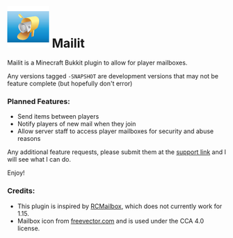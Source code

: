 # ![Vector icon with a basic mailbox. Open box with the flag lifted up, rolled newspaper in the mailbox.](https://github.com/drazisil/Mailit/blob/master/src/main/resources/FreeVector-Mailbox-Vector.jpg?raw=true) Mailit

Mailit is a Minecraft Bukkit plugin to allow for player mailboxes.

Any versions tagged `-SNAPSHOT` are development versions that may not be feature complete (but hopefully don't error)

### Planned Features:

* Send items between players
* Notify players of new mail when they join
* Allow server staff to access player mailboxes for security and abuse reasons

Any additional feature requests, please submit them at the [support link](https://github.com/drazisil/Mailit/issues) and I will see what I can do.

Enjoy!

### Credits:

* This plugin is inspired by [RCMailbox](https://www.spigotmc.org/resources/rcmailbox-send-items-to-online-offline-players-1-7-1-13.60636/), which does not currently work for 1.15.
* Mailbox icon from [freevector.com](https://www.freevector.com/mailbox-vector) and is used under the CCA 4.0 license.
